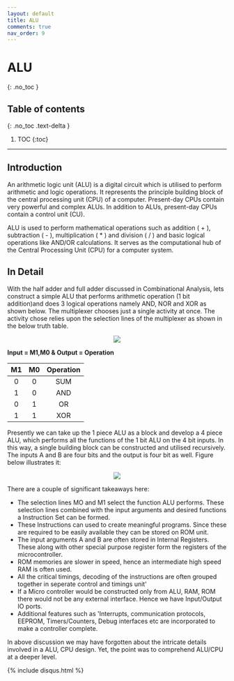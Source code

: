 ```yaml
---
layout: default
title: ALU
comments: true
nav_order: 9
---
```


# ALU
{: .no_toc }


## Table of contents
{: .no_toc .text-delta }

1. TOC
{:toc}

---



## Introduction
An arithmetic logic unit (ALU) is a digital circuit which is utilised to perform arithmetic and logic operations. It represents the principle building block of the central processing unit (CPU) of a computer. Present-day CPUs contain very powerful and complex ALUs. In addition to ALUs, present-day CPUs contain a control unit (CU).

ALU is used to perform mathematical operations such as addition ( + ), subtraction ( - ), multiplication ( * ) and division ( / ) and basic logical operations like AND/OR calculations. It serves as the computational hub of the Central Processing Unit (CPU) for a computer system.

## In Detail
With the half adder and full adder discussed in Combinational Analysis, lets construct a simple ALU that performs  arithmetic operation (1 bit addition)and does 3 logical operations namely AND, NOR and XOR as shown below. The multiplexer chooses just a single activity at once. The activity chose relies upon the selection lines of the multiplexer as shown in the below truth table.

<div style="text-align:center" ><img src="../assets/images/1bitALU.jpg" /></div>

**Input = M1,M0 & 
Output = Operation**

|M1	|M0	|Operation|
|:-:|:-:|:-------:|
|0	|0	|SUM|
|1	|0	|AND|
|0	|1	|OR|
|1	|1	|XOR|


Presently we can take up the 1 piece ALU as a block and develop a 4 piece ALU, which performs all the functions of the 1 bit ALU on the 4 bit inputs. In this way, a single building block can be constructed and utilised recursively. The inputs A and B are four bits and the output is four bit as well. Figure below illustrates it:

<div style="text-align:center" ><img src="../assets/images/360px-4BITALU.jpg" /></div>

There are a couple of significant takeaways here:
* The selection lines MO and M1 select the function ALU performs. These selection lines combined with the input arguments and desired functions a Instruction Set can be formed.
* These Instructions can used to create meaningful programs. Since these are required to be easily available they can be stored on ROM unit.
* The input arguments A and B are often stored in Internal Registers. These along with other special purpose register form the registers of the microcontroller.
* ROM memories are slower in speed, hence an intermediate high speed RAM is often used.
* All the critical timings, decoding of the instructions are often grouped together in seperate control and timings unit'
* If a Micro controller would be constructed only from ALU, RAM, ROM there would not be any external interface. Hence we have Input/Output IO ports.
* Additional features such as 'Interrupts, communication protocols, EEPROM, Timers/Counters, Debug interfaces etc are incorporated to make a controller complete.

In above discussion we may have forgotten about the intricate details involved in a ALU, CPU design. Yet, the point was to comprehend ALU/CPU at a deeper level. 


{% include disqus.html %}



<style>
img{
    max-width:50%;
}
</style>
